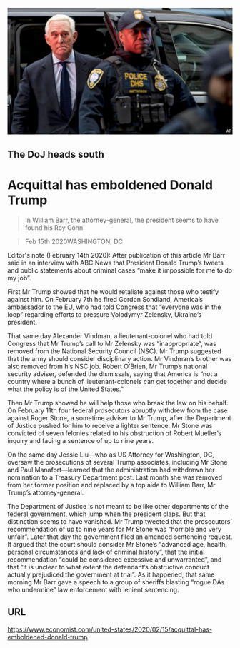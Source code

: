 ![](./images/20200215_USP504.jpg)

## The DoJ heads south

# Acquittal has emboldened Donald Trump

> In William Barr, the attorney-general, the president seems to have found his Roy Cohn

> Feb 15th 2020WASHINGTON, DC

Editor's note (February 14th 2020): After publication of this article Mr Barr said in an interview with ABC News that President Donald Trump’s tweets and public statements about criminal cases “make it impossible for me to do my job”.

First Mr Trump showed that he would retaliate against those who testify against him. On February 7th he fired Gordon Sondland, America’s ambassador to the EU, who had told Congress that “everyone was in the loop” regarding efforts to pressure Volodymyr Zelensky, Ukraine’s president.

That same day Alexander Vindman, a lieutenant-colonel who had told Congress that Mr Trump’s call to Mr Zelensky was “inappropriate”, was removed from the National Security Council (NSC). Mr Trump suggested that the army should consider disciplinary action. Mr Vindman’s brother was also removed from his NSC job. Robert O’Brien, Mr Trump’s national security adviser, defended the dismissals, saying that America is “not a country where a bunch of lieutenant-colonels can get together and decide what the policy is of the United States.”

Then Mr Trump showed he will help those who break the law on his behalf. On February 11th four federal prosecutors abruptly withdrew from the case against Roger Stone, a sometime adviser to Mr Trump, after the Department of Justice pushed for him to receive a lighter sentence. Mr Stone was convicted of seven felonies related to his obstruction of Robert Mueller’s inquiry and facing a sentence of up to nine years.

On the same day Jessie Liu—who as US Attorney for Washington, DC, oversaw the prosecutions of several Trump associates, including Mr Stone and Paul Manafort—learned that the administration had withdrawn her nomination to a Treasury Department post. Last month she was removed from her former position and replaced by a top aide to William Barr, Mr Trump’s attorney-general.

The Department of Justice is not meant to be like other departments of the federal government, which jump when the president claps. But that distinction seems to have vanished. Mr Trump tweeted that the prosecutors’ recommendation of up to nine years for Mr Stone was “horrible and very unfair”. Later that day the government filed an amended sentencing request. It argued that the court should consider Mr Stone’s “advanced age, health, personal circumstances and lack of criminal history”, that the initial recommendation “could be considered excessive and unwarranted”, and that “it is unclear to what extent the defendant’s obstructive conduct actually prejudiced the government at trial”. As it happened, that same morning Mr Barr gave a speech to a group of sheriffs blasting “rogue DAs who undermine” law enforcement with lenient sentencing.

## URL

https://www.economist.com/united-states/2020/02/15/acquittal-has-emboldened-donald-trump
